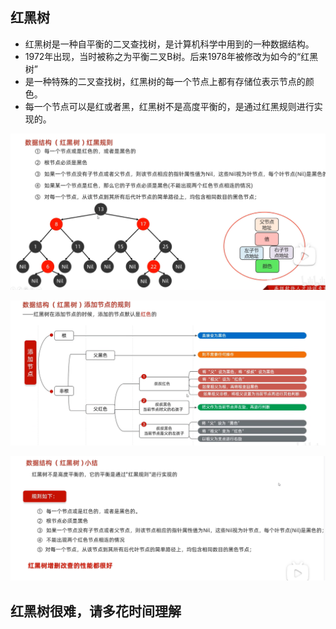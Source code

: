 ## 红黑树
- 红黑树是一种自平衡的二叉查找树，是计算机科学中用到的一种数据结构。
- 1972年出现，当时被称之为平衡二叉B树。后来1978年被修改为如今的“红黑树”
- 是一种特殊的二叉查找树，红黑树的每一个节点上都有存储位表示节点的颜色。
- 每一个节点可以是红或者黑，红黑树不是高度平衡的，是通过红黑规则进行实现的。

![alt text](image-28.png)

![alt text](image-29.png)


![alt text](image-30.png)

## 红黑树很难，请多花时间理解